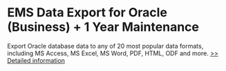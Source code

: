 # EMS Data Export for Oracle (Business) + 1 Year Maintenance
Export Oracle database data to any of 20 most popular data formats, including MS Access, MS Excel, MS Word, PDF, HTML, ODF and more.
[>> Detailed information](https://secure.shareit.com/shareit/product.html?productid=300169943&affiliateid=200057808)